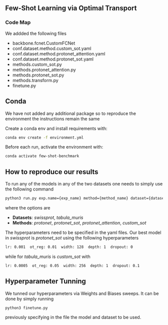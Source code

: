 ## Few-Shot Learning via Optimal Transport



### Code Map

We addded the following files 

- backbone.fcnet.CustomFCNet 
- conf.dataset.method.custom_sot.yaml 
- conf.dataset.method.protonet_attention.yaml 
- conf.dataset.method.protonet_sot.yaml 
- methods.custom_sot.py 
- methods.protonet_attention.py
- methods.protonet_sot.py
- methods.transform.py
- finetune.py


## Conda

We have not added any additional package so to reproduce the environment the instructions remain the same

Create a conda env and install requirements with:

```bash
conda env create -f environment.yml 
```

Before each run, activate the environment with:

```bash
conda activate few-shot-benchmark 
```


## How to reproduce our results

To run any of the models in any of the two datasets one needs to simply use the following command 
```bash
python3 run.py exp.name={exp_name} method={method_name} dataset={dataset}
```
where the options are 

- **Datasets**: *swissprot*, *tabula_muris*
- **Methods**: *protonet*, *protonet_sot*, *protonet_attention*, *custom_sot*

The hyperparameters need to be specified in the yaml files. Our best model in *swissprot* is *protonet_sot* using the following hyperparameters

```bash
lr: 0.001  ot_reg: 0.01  width: 128  depth: 1  dropout: 0
```

while for *tabula_muris* is *custom_sot* with 

```bash
lr: 0.0005  ot_reg: 0.05  width: 256  depth: 1  dropout: 0.1
```


## Hyperparameter Tunning

We tunned our hyperparameters via Weights and Biases sweeps. It can be done by simply running

```bash
python3 finetune.py
```

previously specifying in the file the model and dataset to be used.

